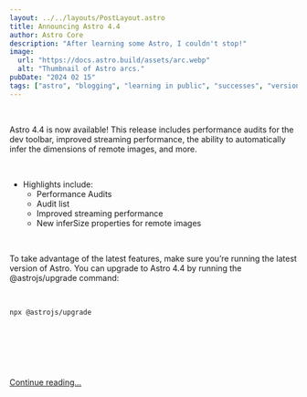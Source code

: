 ```yaml
---
layout: ../../layouts/PostLayout.astro
title: Announcing Astro 4.4
author: Astro Core
description: "After learning some Astro, I couldn't stop!"
image:
  url: "https://docs.astro.build/assets/arc.webp"
  alt: "Thumbnail of Astro arcs."
pubDate: "2024 02 15"
tags: ["astro", "blogging", "learning in public", "successes", "version"]
---
```


<p>&nbsp;</p>

Astro 4.4 is now available! This release includes performance audits for the dev toolbar, improved streaming performance, the ability to automatically infer the dimensions of remote images, and more.

<p>&nbsp;</p>

* Highlights include:
    * Performance Audits
    * Audit list
    * Improved streaming performance
    * New inferSize properties for remote images

<p>&nbsp;</p>


To take advantage of the latest features, make sure you’re running the latest version of Astro. You can upgrade to Astro 4.4 by running the @astrojs/upgrade command:

<p>&nbsp;</p>

```
npx @astrojs/upgrade
```

<p>&nbsp;</p>
<p>&nbsp;</p>
<p>&nbsp;</p>

<span style="color:blue">[Continue reading...](https://astro.build/blog/astro-440/)<span>

<p>&nbsp;</p>
<p>&nbsp;</p>
<p>&nbsp;</p>

